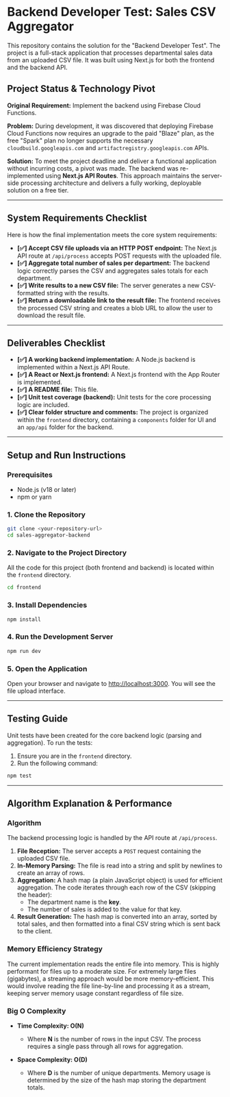 # Backend Developer Test: Sales CSV Aggregator

This repository contains the solution for the "Backend Developer Test". The project is a full-stack application that processes departmental sales data from an uploaded CSV file. It was built using Next.js for both the frontend and the backend API.

## Project Status & Technology Pivot

**Original Requirement:** Implement the backend using Firebase Cloud Functions.

**Problem:** During development, it was discovered that deploying Firebase Cloud Functions now requires an upgrade to the paid "Blaze" plan, as the free "Spark" plan no longer supports the necessary `cloudbuild.googleapis.com` and `artifactregistry.googleapis.com` APIs.

**Solution:** To meet the project deadline and deliver a functional application without incurring costs, a pivot was made. The backend was re-implemented using **Next.js API Routes**. This approach maintains the server-side processing architecture and delivers a fully working, deployable solution on a free tier.

---

## System Requirements Checklist

Here is how the final implementation meets the core system requirements:

-   **[✅] Accept CSV file uploads via an HTTP POST endpoint:** The Next.js API route at `/api/process` accepts POST requests with the uploaded file.
-   **[✅] Aggregate total number of sales per department:** The backend logic correctly parses the CSV and aggregates sales totals for each department.
-   **[✅] Write results to a new CSV file:** The server generates a new CSV-formatted string with the results.
-   **[✅] Return a downloadable link to the result file:** The frontend receives the processed CSV string and creates a blob URL to allow the user to download the result file.

---

## Deliverables Checklist

-   **[✅] A working backend implementation:** A Node.js backend is implemented within a Next.js API Route.
-   **[✅] A React or Next.js frontend:** A Next.js frontend with the App Router is implemented.
-   **[✅] A README file:** This file.
-   **[✅] Unit test coverage (backend):** Unit tests for the core processing logic are included.
-   **[✅] Clear folder structure and comments:** The project is organized within the `frontend` directory, containing a `components` folder for UI and an `app/api` folder for the backend.

---

## Setup and Run Instructions

### Prerequisites

-   Node.js (v18 or later)
-   npm or yarn

### 1. Clone the Repository

```bash
git clone <your-repository-url>
cd sales-aggregator-backend
```

### 2. Navigate to the Project Directory

All the code for this project (both frontend and backend) is located within the `frontend` directory.

```bash
cd frontend
```

### 3. Install Dependencies

```bash
npm install
```

### 4. Run the Development Server

```bash
npm run dev
```

### 5. Open the Application

Open your browser and navigate to [http://localhost:3000](http://localhost:3000). You will see the file upload interface.

---

## Testing Guide

Unit tests have been created for the core backend logic (parsing and aggregation). To run the tests:

1.  Ensure you are in the `frontend` directory.
2.  Run the following command:

```bash
npm test
```

---

## Algorithm Explanation & Performance

### Algorithm

The backend processing logic is handled by the API route at `/api/process`.

1.  **File Reception:** The server accepts a `POST` request containing the uploaded CSV file.
2.  **In-Memory Parsing:** The file is read into a string and split by newlines to create an array of rows.
3.  **Aggregation:** A hash map (a plain JavaScript object) is used for efficient aggregation. The code iterates through each row of the CSV (skipping the header):
    -   The department name is the **key**.
    -   The number of sales is added to the value for that key.
4.  **Result Generation:** The hash map is converted into an array, sorted by total sales, and then formatted into a final CSV string which is sent back to the client.

### Memory Efficiency Strategy

The current implementation reads the entire file into memory. This is highly performant for files up to a moderate size. For extremely large files (gigabytes), a streaming approach would be more memory-efficient. This would involve reading the file line-by-line and processing it as a stream, keeping server memory usage constant regardless of file size.

### Big O Complexity

-   **Time Complexity: O(N)**
    -   Where **N** is the number of rows in the input CSV. The process requires a single pass through all rows for aggregation.

-   **Space Complexity: O(D)**
    -   Where **D** is the number of unique departments. Memory usage is determined by the size of the hash map storing the department totals.